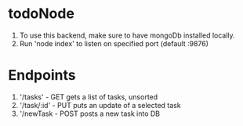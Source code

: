 # todoNode
1. To use this backend, make sure to have mongoDb installed locally.
4. Run 'node index' to listen on specified port (default :9876)

# Endpoints
1. '/tasks' - GET gets a list of tasks, unsorted
2. '/task/:id' - PUT puts an update of a selected task
3. '/newTask - POST posts a new task into DB